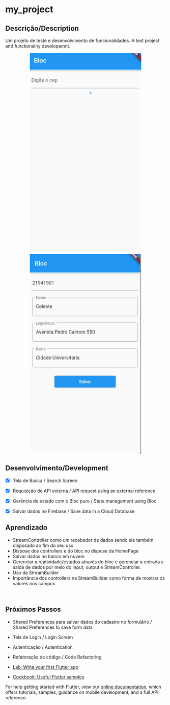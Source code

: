 # my_project

## Descrição/Description
Um projeto de teste e desenvolvimento de funcionalidades. 
A test project and functionality developemnt.


<p align="center">
    <img width="350" height="625" src="assets/images/img_form_screen_2.png">
    <img width="350" height="625" src="assets/images/img_form_screen.png">
</p>

## Desenvolvimento/Development
- [x] Tela de Busca / Search Screen
- [x] Requisição de API externa / API request using an external reference
- [x] Gerência de estado com o Bloc puro / State management using Bloc
- [x] Salvar dados no Firebase / Save data in a Cloud Database


## Aprendizado
- StreamController como um recebedor de dados sendo ele também disposado ao fim do seu uso.
- Dispose dos controllers e do bloc no dispose da HomePage
- Salvar dados no banco em nuvem
- Gerenciar a reatividade/estados através do bloc e gerenciar a entrada e saída de dados por meio do input, output e StreamController.
- Uso da StreamBuilder
- Importância dos controllers na StreamBuilder como forma de mostrar os valores nos campos

<br>

## Próximos Passos
- Shared Preferences para salvar dados do cadastro no formulário / Shared Preferences to save form data 
- Tela de Login / Login Screen
- Autenticação / Autentication
- Refatoração de código / Code Refactoring

- [Lab: Write your first Flutter app](https://flutter.dev/docs/get-started/codelab)
- [Cookbook: Useful Flutter samples](https://flutter.dev/docs/cookbook)

For help getting started with Flutter, view our
[online documentation](https://flutter.dev/docs), which offers tutorials,
samples, guidance on mobile development, and a full API reference.
